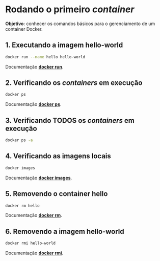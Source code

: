 # Rodando o primeiro *container*

**Objetivo**: conhecer os comandos básicos para o gerenciamento de um container Docker.

## 1. Executando a imagem hello-world

```bash
docker run --name hello hello-world
```
Documentação [**docker run**](https://docs.docker.com/engine/reference/commandline/run/).

## 2. Verificando os *containers* em execução
```bash
docker ps
```
Documentação [**docker ps**](https://docs.docker.com/engine/reference/commandline/ps/).

## 3. Verificando **TODOS** os *containers* em execução
```bash
docker ps -a
```

## 4. Verificando as imagens locais
```bash
docker images
```
Documentação [**docker images**](https://docs.docker.com/engine/reference/commandline/images/).

## 5. Removendo o container hello
```bash
docker rm hello
```
Documentação [**docker rm**](https://docs.docker.com/engine/reference/commandline/rm/).


## 6. Removendo a imagem hello-world
```bash
docker rmi hello-world
```
Documentação [**docker rmi**](https://docs.docker.com/engine/reference/commandline/rmi/).
